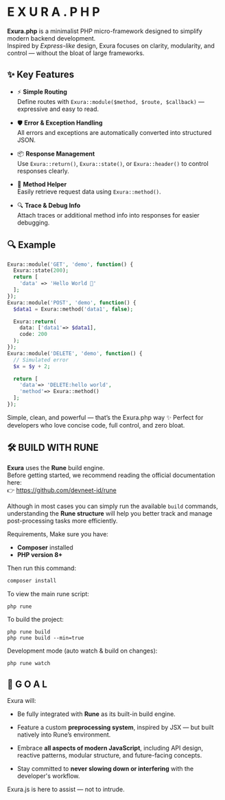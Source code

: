# E X U R A . P H P

**Exura.php** is a minimalist PHP micro-framework designed to simplify modern backend development.  
Inspired by *Express-like* design, Exura focuses on clarity, modularity, and control — without the bloat of large frameworks.

## ✨ Key Features

- ⚡ **Simple Routing**  
  Define routes with `Exura::module($method, $route, $callback)` — expressive and easy to read.

- 🛡️ **Error & Exception Handling**  
  All errors and exceptions are automatically converted into structured JSON.

- 📦 **Response Management**  
  Use `Exura::return()`, `Exura::state()`, or `Exura::header()` to control responses clearly.

- 📑 **Method Helper**  
  Easily retrieve request data using `Exura::method()`.

- 🔍 **Trace & Debug Info**  
  Attach traces or additional method info into responses for easier debugging.

## 🔍 Example

```php
Exura::module('GET', 'demo', function() {
  Exura::state(200);
  return [
    'data' => 'Hello World 👋'
  ];
});
Exura::module('POST', 'demo', function() {
  $data1 = Exura::method('data1', false);

  Exura::return(
    data: ['data1'=> $data1],
    code: 200
  );
});
Exura::module('DELETE', 'demo', function() {
  // Simulated error
  $x = $y + 2; 

  return [
    'data'=> 'DELETE:hello world',
    'method'=> Exura::method()
  ];
});
```

Simple, clean, and powerful — that’s the Exura.php way ✨
Perfect for developers who love concise code, full control, and zero bloat.

## 🛠️ BUILD WITH RUNE

**Exura** uses the **Rune** build engine.  
Before getting started, we recommend reading the official documentation here:  
👉 <https://github.com/devneet-id/rune>

Although in most cases you can simply run the available `build` commands, understanding the **Rune structure** will help you better track and manage post-processing tasks more efficiently.

Requirements, Make sure you have:
- **Composer** installed
- **PHP version 8+**

Then run this command:

```bash
composer install
```

To view the main rune script:
```shell
php rune
```

To build the project:
```shell
php rune build
php rune build --min=true
```

Development mode (auto watch & build on changes):
```shell
php rune watch
```


## 🎯 G O A L
Exura will:
- Be fully integrated with **Rune** as its built-in build engine.

- Feature a custom **preprocessing system**, inspired by JSX — but built natively into Rune’s environment.

- Embrace **all aspects of modern JavaScript**, including API design, reactive patterns, modular structure, and future-facing concepts.

- Stay committed to **never slowing down or interfering** with the developer's workflow.

Exura.js is here to assist — not to intrude.
